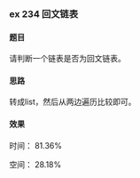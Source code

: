### ex 234 回文链表

#### 题目

请判断一个链表是否为回文链表。

#### 思路

转成list，然后从两边遍历比较即可。

#### 效果

时间： 81.36%

空间： 28.18%